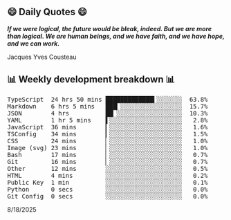 ## 😄 Daily Quotes 😄

_**If we were logical, the future would be bleak, indeed. But we are more than logical. We are human beings, and we have faith, and we have hope, and we can work.**_

Jacques Yves Cousteau



## 📊 Weekly development breakdown 📊

<pre>TypeScript  24 hrs 50 mins █████████████▍░░░░░░░  63.8%
Markdown    6 hrs 5 mins   ███▎░░░░░░░░░░░░░░░░░  15.7%
JSON        4 hrs          ██▏░░░░░░░░░░░░░░░░░░  10.3%
YAML        1 hr 5 mins    ▌░░░░░░░░░░░░░░░░░░░░   2.8%
JavaScript  36 mins        ▎░░░░░░░░░░░░░░░░░░░░   1.6%
TSConfig    34 mins        ▎░░░░░░░░░░░░░░░░░░░░   1.5%
CSS         24 mins        ▏░░░░░░░░░░░░░░░░░░░░   1.0%
Image (svg) 23 mins        ▏░░░░░░░░░░░░░░░░░░░░   1.0%
Bash        17 mins        ▏░░░░░░░░░░░░░░░░░░░░   0.7%
Git         16 mins        ▏░░░░░░░░░░░░░░░░░░░░   0.7%
Other       12 mins        ░░░░░░░░░░░░░░░░░░░░░   0.5%
HTML        4 mins         ░░░░░░░░░░░░░░░░░░░░░   0.2%
Public Key  1 min          ░░░░░░░░░░░░░░░░░░░░░   0.1%
Python      0 secs         ░░░░░░░░░░░░░░░░░░░░░   0.0%
Git Config  0 secs         ░░░░░░░░░░░░░░░░░░░░░   0.0%</pre>

8/18/2025